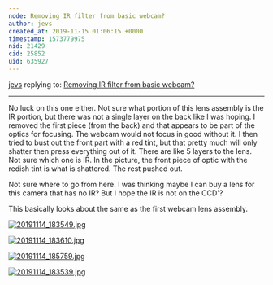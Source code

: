```yaml
---
node: Removing IR filter from basic webcam?
author: jevs
created_at: 2019-11-15 01:06:15 +0000
timestamp: 1573779975
nid: 21429
cid: 25852
uid: 635927
---
```




[jevs](../profile/jevs) replying to: [Removing IR filter from basic webcam?](../notes/jevs/11-09-2019/removing-ir-filter-from-basic-webcam)

----
No luck on this one either. Not sure what portion of this lens assembly is the IR portion, but there was not a single layer on the back like I was hoping. I removed the first piece (from the back) and  that appears to be part of the optics for focusing. 
The webcam would not focus in good without it. 
I then tried to bust out the front part with a red tint, but that pretty much will only shatter then press everything out of it. There are like 5 layers to the lens. Not sure which one is IR. In the picture, the front piece of optic with the redish tint is what is shattered. The rest pushed out. 

Not sure where to go from here. I was thinking maybe I can buy a lens for this camera that has no IR? But I hope the IR is not on the CCD'?

This basically looks about the same as the first webcam lens assembly. 

[![20191114_183549.jpg](/i/36519)](/i/36519?s=o)


[![20191114_183610.jpg](/i/36520)](/i/36520?s=o)


[![20191114_185759.jpg](/i/36521)](/i/36521?s=o)


[![20191114_183539.jpg](/i/36522)](/i/36522?s=o)

